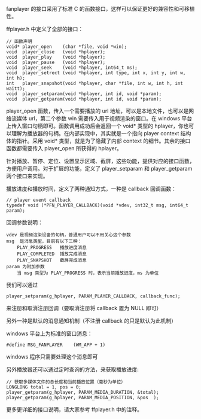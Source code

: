 fanplayer 的接口采用了标准 C 的函数接口，这样可以保证更好的兼容性和可移植性。

ffplayer.h 中定义了全部的接口：

    // 函数声明
    void* player_open    (char *file, void *win);
    void  player_close   (void *hplayer);
    void  player_play    (void *hplayer);
    void  player_pause   (void *hplayer);
    void  player_seek    (void *hplayer, int64_t ms);
    void  player_setrect (void *hplayer, int type, int x, int y, int w, int h);
    int   player_snapshot(void *hplayer, char *file, int w, int h, int waitt);
    void  player_setparam(void *hplayer, int id, void *param);
    void  player_getparam(void *hplayer, int id, void *param);

player_open 函数，传入一个需要播放的 url 地址，可以是本地文件，也可以是网络流媒体 url，第二个参数 win 需要传入用于视频渲染的窗口。在 windows 平台上传入窗口句柄即可。函数调用成功后会返回一个 void* 类型的 hplayer，你也可以理解为播放器的句柄。在内部实现中，其实就是一个指向 player context 结构体的指针。采用 void* 类型，就是为了隐藏了内部 context 的细节。其余的接口函数都需要传入 player_open 所获得的 hplayer。

针对播放、暂停、定位、设置显示区域、截屏，这些功能，提供对应的接口函数，方便用户调用。对于扩展的功能，定义了 player_setparam 和 player_getparam 两个接口来实现。

播放进度和播放时间，定义了两种通知方式，一种是 callback 回调函数：

    // player event callback
    typedef void (*PFN_PLAYER_CALLBACK)(void *vdev, int32_t msg, int64_t param);

回调参数说明：

    vdev 是视频渲染设备的句柄，普通用户可以不用关心这个参数
    msg  是消息类型，目前有以下三种：
        PLAY_PROGRESS   播放进度消息
        PLAY_COMPLETED  播放完成消息
        PLAY_SNAPSHOT   截屏完成消息
    param 为附加参数
        当 msg 类型为 PLAY_PROGRESS 时，表示当前播放进度，ms 为单位

我们可以通过

    player_setparam(g_hplayer, PARAM_PLAYER_CALLBACK, callback_func);

来注册和取消注册回调（要取消注册将 callback 置为 NULL 即可）


另外一种是默认的消息通知机制（不注册 callback 的只是默认为此机制）

windows 平台上为标准的窗口消息：

    #define MSG_FANPLAYER    (WM_APP + 1)

windows 程序只需要处理这个消息即可


另外播放器还可以通过定时查询的方法，来获取播放进度:

    // 获取多媒体文件的总长度和当前播放位置（毫秒为单位）
    LONGLONG total = 1, pos = 0;
    player_getparam(g_hplayer, PARAM_MEDIA_DURATION, &total);
    player_getparam(g_hplayer, PARAM_MEDIA_POSITION, &pos  );


更多更详细的接口说明，请大家参考 ffplayer.h 中的注释。



